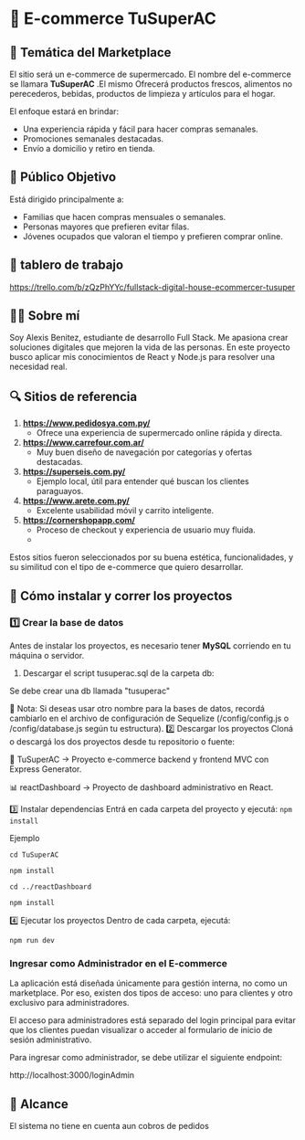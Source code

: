 # 🛒 E-commerce TuSuperAC

## 🧠 Temática del Marketplace
El sitio será un e-commerce de supermercado. El nombre del e-commerce se llamara **TuSuperAC** .El mismo Ofrecerá productos frescos, alimentos no perecederos, bebidas, productos de limpieza y artículos para el hogar.

El enfoque estará en brindar:
- Una experiencia rápida y fácil para hacer compras semanales.
- Promociones semanales destacadas.
- Envío a domicilio y retiro en tienda.

## 🎯 Público Objetivo
Está dirigido principalmente a:
- Familias que hacen compras mensuales o semanales.
- Personas mayores que prefieren evitar filas.
- Jóvenes ocupados que valoran el tiempo y prefieren comprar online.

## 📅 tablero de trabajo
https://trello.com/b/zQzPhYYc/fullstack-digital-house-ecommercer-tusuper

## 👨‍💻 Sobre mí
Soy Alexis Benitez, estudiante de desarrollo Full Stack. Me apasiona crear soluciones digitales que mejoren la vida de las personas. En este proyecto busco aplicar mis conocimientos de React y Node.js para resolver una necesidad real.

## 🔍 Sitios de referencia

1. **https://www.pedidosya.com.py/**
   - Ofrece una experiencia de supermercado online rápida y directa.
2. **https://www.carrefour.com.ar/**
   - Muy buen diseño de navegación por categorías y ofertas destacadas.
3. **https://superseis.com.py/**
   - Ejemplo local, útil para entender qué buscan los clientes paraguayos.
4. **https://www.arete.com.py/**
   - Excelente usabilidad móvil y carrito inteligente.
5. **https://cornershopapp.com/**
   - Proceso de checkout y experiencia de usuario muy fluida.
   - 
Estos sitios fueron seleccionados por su buena estética, funcionalidades, y su similitud con el tipo de e-commerce que quiero desarrollar.
## 🚀 Cómo instalar y correr los proyectos

### 1️⃣ Crear la base de datos

Antes de instalar los proyectos, es necesario tener **MySQL** corriendo en tu máquina o servidor.

1. Descargar el script tusuperac.sql de la carpeta db:

Se debe crear una db llamada "tusuperac"

📌 Nota: Si deseas usar otro nombre para la bases de datos, recordá cambiarlo en el archivo de configuración de Sequelize (/config/config.js o /config/database.js según tu estructura).
2️⃣ Descargar los proyectos
Cloná o descargá los dos proyectos desde tu repositorio o fuente:

🛒 TuSuperAC → Proyecto e-commerce backend y frontend MVC con Express Generator.

📊 reactDashboard → Proyecto de dashboard administrativo en React.

3️⃣ Instalar dependencias
Entrá en cada carpeta del proyecto y ejecutá:
`npm install` 

Ejemplo

`cd TuSuperAC`

`npm install`

`cd ../reactDashboard`

`npm install` 


4️⃣ Ejecutar los proyectos
Dentro de cada carpeta, ejecutá:

`npm run dev`

### Ingresar como Administrador en el E-commerce
La aplicación está diseñada únicamente para gestión interna, no como un marketplace. Por eso, existen dos tipos de acceso: uno para clientes y otro exclusivo para administradores.

El acceso para administradores está separado del login principal para evitar que los clientes puedan visualizar o acceder al formulario de inicio de sesión administrativo.

Para ingresar como administrador, se debe utilizar el siguiente endpoint:

http://localhost:3000/loginAdmin


## 📅 Alcance

El sistema no tiene en cuenta aun cobros de pedidos
